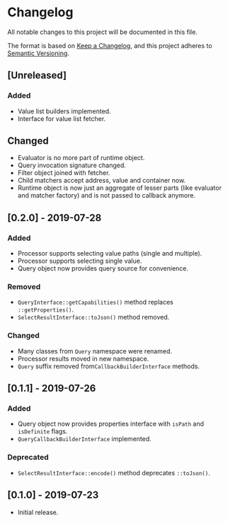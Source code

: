 # Changelog
All notable changes to this project will be documented in this file.

The format is based on [Keep a Changelog](https://keepachangelog.com/en/1.0.0/),
and this project adheres to [Semantic Versioning](https://semver.org/spec/v2.0.0.html).

## [Unreleased]
### Added
- Value list builders implemented.
- Interface for value list fetcher.
## Changed
- Evaluator is no more part of runtime object.
- Query invocation signature changed.
- Filter object joined with fetcher.
- Child matchers accept address, value and container now.
- Runtime object is now just an aggregate of lesser parts (like evaluator and matcher factory) and is not passed to callback anymore.

## [0.2.0] - 2019-07-28
### Added
- Processor supports selecting value paths (single and multiple).
- Processor supports selecting single value.
- Query object now provides query source for convenience.
### Removed
- `QueryInterface::getCapabilities()` method replaces `::getProperties()`.
- `SelectResultInterface::toJson()` method removed.
### Changed
- Many classes from `Query` namespace were renamed.
- Processor results moved in new namespace.
- `Query` suffix removed from`CallbackBuilderInterface` methods.

## [0.1.1] - 2019-07-26
### Added
- Query object now provides properties interface with `isPath` and `isDefinite` flags.
- `QueryCallbackBuilderInterface` implemented.
### Deprecated
- `SelectResultInterface::encode()` method deprecates `::toJson()`.

## [0.1.0] - 2019-07-23
- Initial release.